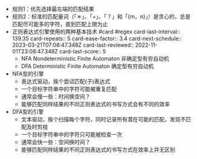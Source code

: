 - 规则1：优先选择最左端的匹配结果
- 规则2：标准的匹配量词（「＊」、「+」、「？」和「{m，n}」）是贪心的，总是匹配尽可能多的字符，直到匹配上限为止
- 正则表达式引擎使用的两种基本技术 #card #regex
  card-last-interval:: 139.35
  card-repeats:: 5
  card-ease-factor:: 3.4
  card-next-schedule:: 2023-03-21T07:08:47.348Z
  card-last-reviewed:: 2022-11-01T23:08:47.348Z
  card-last-score:: 5
	- NFA Nondeterministic Finite Automaton 非确定型有穷自动机
	- DFA Deterministic Finite Automaton 确定型有穷自动机
- NFA型的引擎
	- 表达式驱动，挨个尝试匹配(子)表达式
	- 一个目标字符串中的字符可能被重复匹配
	- 通常会慢一些：时间换空间？
	- 能够匹配同样结果的不同正则表达式的书写方式会有不同的效率
- DFA型的引擎
	- 文本驱动，挨个扫描每个字符，同时记录所有潜在可能的匹配，发现不匹配及时剪枝
	- 一个目标字符串中的字符只可能被检查一次
	- 通常会快一些：空间换时间？
	- 能够匹配同样结果的不同正则表达式的书写方式在效率上并无区别